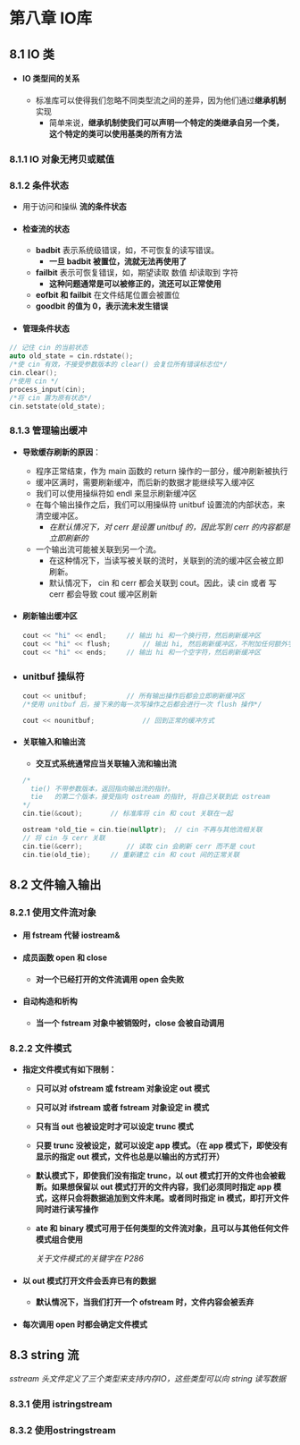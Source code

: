 # 第八章    IO库



## 8.1    IO 类

- #### IO 类型间的关系

  - 标准库可以使得我们忽略不同类型流之间的差异，因为他们通过**继承机制**实现
    - 简单来说，**继承机制使我们可以声明一个特定的类继承自另一个类，这个特定的类可以使用基类的所有方法**

### 8.1.1    IO 对象无拷贝或赋值

### 8.1.2    条件状态

- 用于访问和操纵 **流的条件状态**

- #### 检查流的状态

  - **badbit** 表示系统级错误，如，不可恢复的读写错误。
    - **一旦 badbit 被置位，流就无法再使用了**
  - **failbit** 表示可恢复错误，如，期望读取 数值 却读取到 字符
    - **这种问题通常是可以被修正的，流还可以正常使用**
  - **eofbit 和 failbit** 在文件结尾位置会被置位
  - **goodbit 的值为 0，表示流未发生错误**

- #### 管理条件状态

```c++
// 记住 cin 的当前状态
auto old_state = cin.rdstate();
/*使 cin 有效，不接受参数版本的 clear() 会复位所有错误标志位*/
cin.clear();
/*使用 cin */
process_input(cin);
/*将 cin 置为原有状态*/
cin.setstate(old_state);
```

### 8.1.3    管理输出缓冲

- **导致缓存刷新的原因**：
  - 程序正常结束，作为 main 函数的 return 操作的一部分，缓冲刷新被执行
  - 缓冲区满时，需要刷新缓冲，而后新的数据才能继续写入缓冲区
  - 我们可以使用操纵符如 endl 来显示刷新缓冲区
  - 在每个输出操作之后，我们可以用操纵符 unitbuf 设置流的内部状态，来清空缓冲区。
    - *在默认情况下，对 cerr 是设置 unitbuf 的，因此写到 cerr 的内容都是立即刷新的*
  - 一个输出流可能被关联到另一个流。
    - 在这种情况下，当读写被关联的流时，关联到的流的缓冲区会被立即刷新。
    - 默认情况下， cin 和 cerr 都会关联到 cout。因此，读 cin 或者 写 cerr 都会导致 cout 缓冲区刷新

- #### 刷新输出缓冲区

  ```c++
  cout << "hi" << endl;		// 输出 hi 和一个换行符，然后刷新缓冲区
  cout << "hi" << flush;		// 输出 hi, 然后刷新缓冲区，不附加任何额外字符
  cout << "hi" << ends;		// 输出 hi 和一个空字符，然后刷新缓冲区
  ```

- ### unitbuf 操纵符

  ```c++
  cout << unitbuf;			// 所有输出操作后都会立即刷新缓冲区
  /*使用 unitbuf 后，接下来的每一次写操作之后都会进行一次 flush 操作*/
  
  cout << nounitbuf;			// 回到正常的缓冲方式
  ```

  

- #### 关联输入和输出流

  - **交互式系统通常应当关联输入流和输出流**

  ```c++
  /*
  	tie() 不带参数版本，返回指向输出流的指针。
  	tie   的第二个版本，接受指向 ostream 的指针, 将自己关联到此 ostream
  */
  cin.tie(&cout);		// 标准库将 cin 和 cout 关联在一起
  
  ostream *old_tie = cin.tie(nullptr);	// cin 不再与其他流相关联
  // 将 cin 与 cerr 关联
  cin.tie(&cerr);			// 读取 cin 会刷新 cerr 而不是 cout
  cin.tie(old_tie);		// 重新建立 cin 和 cout 间的正常关联
  
  ```

  

## 8.2    文件输入输出

### 8.2.1    使用文件流对象

- #### 用 fstream 代替 iostream&

- #### 成员函数 open 和 close

  - **对一个已经打开的文件流调用 open 会失败**

- #### 自动构造和析构

  - **当一个 fstream 对象中被销毁时，close 会被自动调用**

### 8.2.2    文件模式

- **指定文件模式有如下限制：**

  - **只可以对 ofstream 或 fstream 对象设定 out 模式**

  - **只可以对 ifstream 或者 fstream 对象设定 in 模式**

  - **只有当 out 也被设定时才可以设定 trunc 模式**

  - **只要 trunc 没被设定，就可以设定 app 模式。（在 app 模式下，即使没有显示的指定 out 模式，文件也总是以输出的方式打开）**

  - **默认模式下，即使我们没有指定 trunc，以 out 模式打开的文件也会被截断。如果想保留以 out 模式打开的文件内容，我们必须同时指定 app 模式，这样只会将数据追加到文件末尾。或者同时指定 in 模式，即打开文件同时进行读写操作**

  - **ate 和 binary 模式可用于任何类型的文件流对象，且可以与其他任何文件模式组合使用**

    *关于文件模式的关键字在 P286*

- #### 以 out 模式打开文件会丢弃已有的数据

  - **默认情况下，当我们打开一个 ofstream 时，文件内容会被丢弃**

- #### 每次调用 open 时都会确定文件模式

## 8.3    string 流

*sstream 头文件定义了三个类型来支持内存IO，这些类型可以向 string 读写数据*

### 8.3.1    使用 istringstream

### 8.3.2    使用ostringstream













































